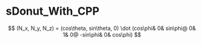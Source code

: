 # sDonut_With_CPP

$$
(N_x, N_y, N_z) = (cos\theta, sin\theta, 0) \dot (cos\phi& 0& sin\phi@ 0& 1& 0@ -sin\phi& 0& cos\phi)
$$

